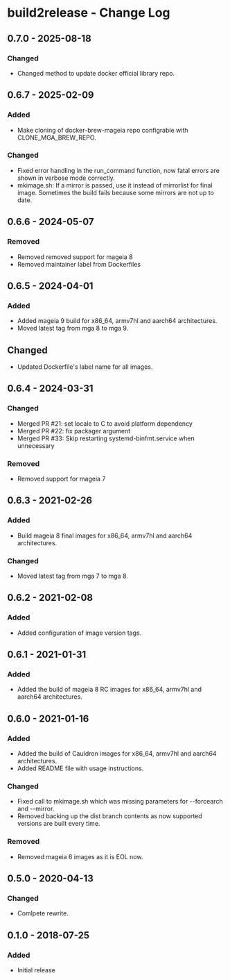 # build2release - Change Log

## 0.7.0 - 2025-08-18
### Changed
- Changed method to update docker official library repo.

## 0.6.7 - 2025-02-09
### Added
- Make cloning of docker-brew-mageia repo configrable with CLONE_MGA_BREW_REPO.
### Changed
- Fixed error handling in the run_command function, now fatal errors are
  shown in verbose mode correctly.
- mkimage.sh: If a mirror is passed, use it instead of mirrorlist for final
  image. Sometimes the build fails because some mirrors are not up to date.

## 0.6.6 - 2024-05-07
### Removed
- Removed removed support for mageia 8
- Removed maintainer label from Dockerfiles

## 0.6.5 - 2024-04-01
### Added
- Added mageia 9 build for x86_64, armv7hl and aarch64 architectures.
- Moved latest tag from mga 8 to mga 9.
## Changed
- Updated Dockerfile's label name for all images.

## 0.6.4 - 2024-03-31
### Changed
- Merged PR #21: set locale to C to avoid platform dependency
- Merged PR #22: fix packager argument
- Merged PR #33: Skip restarting systemd-binfmt.service when unnecessary

### Removed
- Removed support for mageia 7

## 0.6.3 - 2021-02-26
### Added
- Build mageia 8 final images for x86_64, armv7hl and aarch64 architectures.
### Changed
- Moved latest tag from mga 7 to mga 8.

## 0.6.2 - 2021-02-08
### Added
- Added configuration of image version tags.

## 0.6.1 - 2021-01-31
### Added
- Added the build of mageia 8 RC images for x86_64, armv7hl and aarch64 architectures.

## 0.6.0 - 2021-01-16
### Added
- Added the build of Cauldron images for x86_64, armv7hl and aarch64 architectures.
- Added README file with usage instructions.

### Changed
- Fixed call to mkimage.sh which was missing parameters for --forcearch and
  --mirror.
- Removed backing up the dist branch contents as now supported versions are
  built every time.

### Removed
- Removed mageia 6 images as it is EOL now.

## 0.5.0 - 2020-04-13
### Changed
- Comlpete rewrite.

## 0.1.0 - 2018-07-25
### Added
- Initial release
